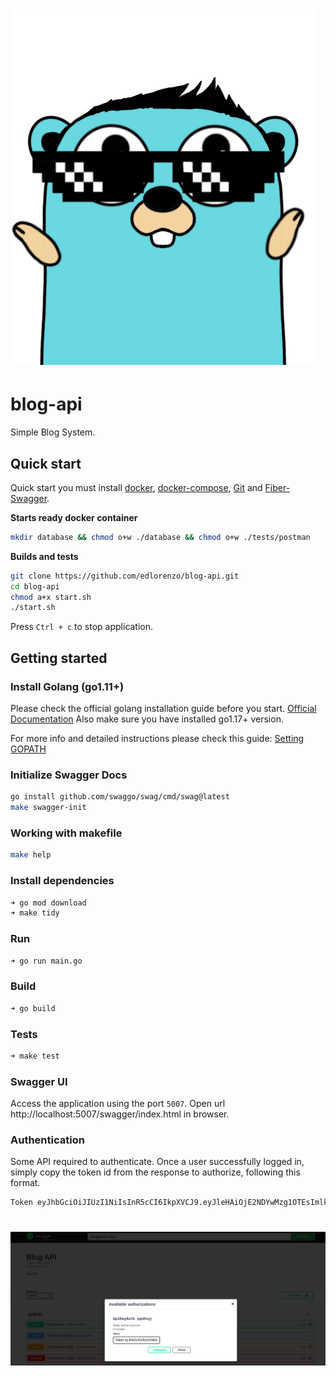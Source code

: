 # ![Simple blog system](logo.png)
# blog-api
Simple Blog System.

## Quick start

Quick start you must install [docker](https://www.docker.com), [docker-compose](https://docs.docker.com/compose/), [Git](https://git-scm.com/) and [Fiber-Swagger](https://github.com/arsmn/fiber-swagger).

**Starts ready docker container**
```bash
mkdir database && chmod o+w ./database && chmod o+w ./tests/postman 
```

**Builds and tests**

```bash
git clone https://github.com/edlorenzo/blog-api.git
cd blog-api 
chmod a+x start.sh
./start.sh
```
Press <code>Ctrl + c</code> to stop application.

## Getting started

### Install Golang (go1.11+)

Please check the official golang installation guide before you start. [Official Documentation](https://golang.org/doc/install)
Also make sure you have installed go1.17+ version.

For more info and detailed instructions please check this guide: [Setting GOPATH](https://github.com/golang/go/wiki/SettingGOPATH)

### Initialize Swagger Docs
```bash
go install github.com/swaggo/swag/cmd/swag@latest
make swagger-init
```

### Working with makefile

```bash
make help
```

### Install dependencies

```bash
➜ go mod download
➜ make tidy
```

### Run

```bash
➜ go run main.go
```

### Build

```bash
➜ go build
```

### Tests

```bash
➜ make test
```
### Swagger UI
Access the application using the port `5007`.
Open url http://localhost:5007/swagger/index.html in browser.

### Authentication
Some API required to authenticate.
Once a user successfully logged in, simply copy the token id from the response to authorize, following this format.

```bash
Token eyJhbGciOiJIUzI1NiIsInR5cCI6IkpXVCJ9.eyJleHAiOjE2NDYwMzg1OTEsImlkIjoxfQ.P3XVfmA25WC9V6yvXpk5qoC-accIuHnIjKL_0rswVmg
```
# ![Simple blog system](token.png)